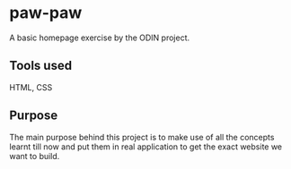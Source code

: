 # paw-paw

A basic homepage exercise by the ODIN project.

## Tools used

HTML, CSS

## Purpose

The main purpose behind this project is to make use of all the concepts learnt till now and put them in real application to get the exact website we want to build.
